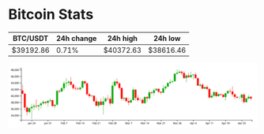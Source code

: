 # Bitcoin Stats

BTC/USDT|24h change|24h high|24h low|
|---|---|---|---|
|$39192.86|0.71%|$40372.63|$38616.46|

<img src="./chart.svg">
